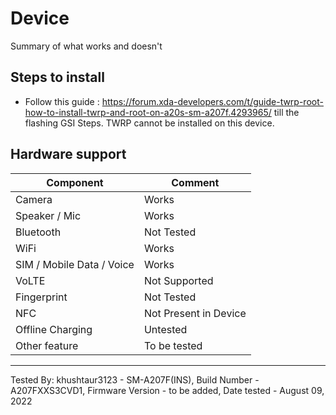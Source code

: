 # Device

Summary of what works and doesn't

## Steps to install

* Follow this guide : https://forum.xda-developers.com/t/guide-twrp-root-how-to-install-twrp-and-root-on-a20s-sm-a207f.4293965/ till the flashing GSI Steps. TWRP cannot be installed on this device.

## Hardware support

| Component                 |      Comment                                              |
|---------------------------|-----------------------------------------------------------|
| Camera                    | Works                                                     |
| Speaker / Mic             | Works                                                     |
| Bluetooth                 | Not Tested                                                |
| WiFi                      | Works                                                     |
| SIM / Mobile Data / Voice | Works                                                     |
| VoLTE                     | Not Supported                                             |
| Fingerprint               | Not Tested                                                |
| NFC                       | Not Present in Device                                     |
| Offline Charging          | Untested                                                  |
| Other feature             | To be tested                                              |
---

Tested By: khushtaur3123 - SM-A207F(INS), Build Number - A207FXXS3CVD1, Firmware Version - to be added, Date tested - August 09, 2022